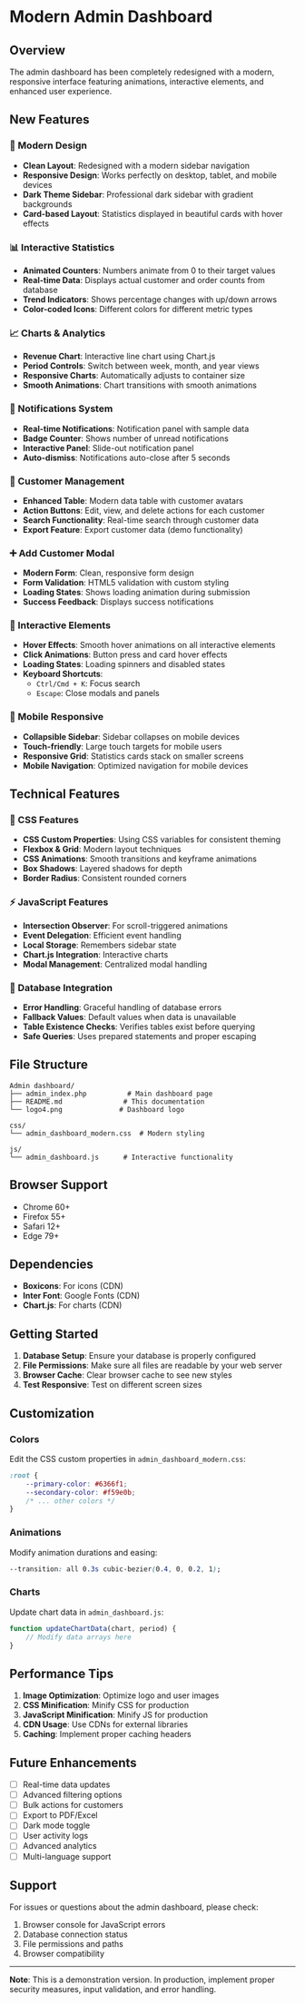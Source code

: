 # Modern Admin Dashboard

## Overview
The admin dashboard has been completely redesigned with a modern, responsive interface featuring animations, interactive elements, and enhanced user experience.

## New Features

### 🎨 Modern Design
- **Clean Layout**: Redesigned with a modern sidebar navigation
- **Responsive Design**: Works perfectly on desktop, tablet, and mobile devices
- **Dark Theme Sidebar**: Professional dark sidebar with gradient backgrounds
- **Card-based Layout**: Statistics displayed in beautiful cards with hover effects

### 📊 Interactive Statistics
- **Animated Counters**: Numbers animate from 0 to their target values
- **Real-time Data**: Displays actual customer and order counts from database
- **Trend Indicators**: Shows percentage changes with up/down arrows
- **Color-coded Icons**: Different colors for different metric types

### 📈 Charts & Analytics
- **Revenue Chart**: Interactive line chart using Chart.js
- **Period Controls**: Switch between week, month, and year views
- **Responsive Charts**: Automatically adjusts to container size
- **Smooth Animations**: Chart transitions with smooth animations

### 🔔 Notifications System
- **Real-time Notifications**: Notification panel with sample data
- **Badge Counter**: Shows number of unread notifications
- **Interactive Panel**: Slide-out notification panel
- **Auto-dismiss**: Notifications auto-close after 5 seconds

### 👥 Customer Management
- **Enhanced Table**: Modern data table with customer avatars
- **Action Buttons**: Edit, view, and delete actions for each customer
- **Search Functionality**: Real-time search through customer data
- **Export Feature**: Export customer data (demo functionality)

### ➕ Add Customer Modal
- **Modern Form**: Clean, responsive form design
- **Form Validation**: HTML5 validation with custom styling
- **Loading States**: Shows loading animation during submission
- **Success Feedback**: Displays success notifications

### 🎯 Interactive Elements
- **Hover Effects**: Smooth hover animations on all interactive elements
- **Click Animations**: Button press and card hover effects
- **Loading States**: Loading spinners and disabled states
- **Keyboard Shortcuts**: 
  - `Ctrl/Cmd + K`: Focus search
  - `Escape`: Close modals and panels

### 📱 Mobile Responsive
- **Collapsible Sidebar**: Sidebar collapses on mobile devices
- **Touch-friendly**: Large touch targets for mobile users
- **Responsive Grid**: Statistics cards stack on smaller screens
- **Mobile Navigation**: Optimized navigation for mobile devices

## Technical Features

### 🎨 CSS Features
- **CSS Custom Properties**: Using CSS variables for consistent theming
- **Flexbox & Grid**: Modern layout techniques
- **CSS Animations**: Smooth transitions and keyframe animations
- **Box Shadows**: Layered shadows for depth
- **Border Radius**: Consistent rounded corners

### ⚡ JavaScript Features
- **Intersection Observer**: For scroll-triggered animations
- **Event Delegation**: Efficient event handling
- **Local Storage**: Remembers sidebar state
- **Chart.js Integration**: Interactive charts
- **Modal Management**: Centralized modal handling

### 🔧 Database Integration
- **Error Handling**: Graceful handling of database errors
- **Fallback Values**: Default values when data is unavailable
- **Table Existence Checks**: Verifies tables exist before querying
- **Safe Queries**: Uses prepared statements and proper escaping

## File Structure

```
Admin dashboard/
├── admin_index.php          # Main dashboard page
├── README.md               # This documentation
└── logo4.png              # Dashboard logo

css/
└── admin_dashboard_modern.css  # Modern styling

js/
└── admin_dashboard.js      # Interactive functionality
```

## Browser Support
- Chrome 60+
- Firefox 55+
- Safari 12+
- Edge 79+

## Dependencies
- **Boxicons**: For icons (CDN)
- **Inter Font**: Google Fonts (CDN)
- **Chart.js**: For charts (CDN)

## Getting Started

1. **Database Setup**: Ensure your database is properly configured
2. **File Permissions**: Make sure all files are readable by your web server
3. **Browser Cache**: Clear browser cache to see new styles
4. **Test Responsive**: Test on different screen sizes

## Customization

### Colors
Edit the CSS custom properties in `admin_dashboard_modern.css`:
```css
:root {
    --primary-color: #6366f1;
    --secondary-color: #f59e0b;
    /* ... other colors */
}
```

### Animations
Modify animation durations and easing:
```css
--transition: all 0.3s cubic-bezier(0.4, 0, 0.2, 1);
```

### Charts
Update chart data in `admin_dashboard.js`:
```javascript
function updateChartData(chart, period) {
    // Modify data arrays here
}
```

## Performance Tips

1. **Image Optimization**: Optimize logo and user images
2. **CSS Minification**: Minify CSS for production
3. **JavaScript Minification**: Minify JS for production
4. **CDN Usage**: Use CDNs for external libraries
5. **Caching**: Implement proper caching headers

## Future Enhancements

- [ ] Real-time data updates
- [ ] Advanced filtering options
- [ ] Bulk actions for customers
- [ ] Export to PDF/Excel
- [ ] Dark mode toggle
- [ ] User activity logs
- [ ] Advanced analytics
- [ ] Multi-language support

## Support

For issues or questions about the admin dashboard, please check:
1. Browser console for JavaScript errors
2. Database connection status
3. File permissions and paths
4. Browser compatibility

---

**Note**: This is a demonstration version. In production, implement proper security measures, input validation, and error handling. 